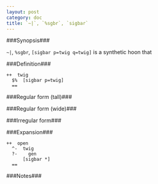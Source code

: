 ```yaml
---
layout: post
category: doc
title: `~|`, `%sgbr`, `sigbar`
---
```


###Synopsis###

`~|`, `%sgbr`, `[sigbar p=twig q=twig]` is a synthetic hoon that

###Definition###

    ++  twig  
      $%  [sigbar p=twig]
      ==

###Regular form (tall)###

###Regular form (wide)###

###Irregular form###

###Expansion###
    
    ++  open
      ^-  twig
      ?-    gen
          [sigbar *]
      ==

###Notes###

